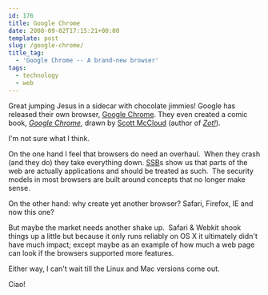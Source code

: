 ```yaml
---
id: 176
title: Google Chrome
date: 2008-09-02T17:15:21+00:00
template: post
slug: /google-chrome/
title_tag:
  - 'Google Chrome -- A brand-new browser'
tags:
  - technology
  - web
---
```


Great jumping Jesus in a sidecar with chocolate jimmies! Google has released
their own browser, [Google Chrome](http://www.google.com/chrome/). They even
created a comic book,
[_Google Chrome_](https://www.google.com/googlebooks/chrome/), drawn by
[Scott McCloud](http://www.scottmccloud.com/) (author of
[_Zot!_](https://amzn.to/2DRHzoY)).

<!-- more -->

I'm not sure what I think.

On the one hand I feel that browsers do need an overhaul.  When they crash (and
they do) they take everything down.
[SSB](http://en.wikipedia.org/wiki/Site_Specific_Browser)s show us that parts of
the web are actually applications and should be treated as such.  The security
models in most browsers are built around concepts that no longer make sense.

On the other hand: why create yet another browser? Safari, Firefox, IE and now
this one?

But maybe the market needs another shake up.  Safari & Webkit shook things up a
little but because it only runs reliably on OS X it ultimately didn't have much
impact; except maybe as an example of how much a web page can look if the
browsers supported more features.

Either way, I can't wait till the Linux and Mac versions come out.

Ciao!
